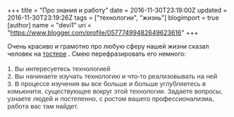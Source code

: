 +++
title = "Про знания и работу"
date = 2016-11-30T23:19:00Z
updated = 2016-11-30T23:19:26Z
tags = ["технологии", "жизнь"]
blogimport = true 
[author]
	name = "devi1"
	uri = "https://www.blogger.com/profile/05777499482649623616"
+++

Очень красиво и грамотно про любую сферу нашей жизни сказал человек на <a href="https://toster.ru/q/374290" target="_blank">тостере</a>&nbsp;. Смею перефразировать его немного:<br /><br /><span style="background-color: white; color: #333333; font-family: &quot;PT Sans&quot;, Helvetica, Arial, sans-serif; font-size: 15px;">1. Вы интересуетесь технологией</span><br style="background-color: white; box-sizing: border-box; color: #333333; font-family: &quot;PT Sans&quot;, Helvetica, Arial, sans-serif; font-size: 15px;" /><span style="background-color: white; color: #333333; font-family: &quot;PT Sans&quot;, Helvetica, Arial, sans-serif; font-size: 15px;">2. Вы начинаете изучать технологию и что-то реализовывать на ней</span><br style="background-color: white; box-sizing: border-box; color: #333333; font-family: &quot;PT Sans&quot;, Helvetica, Arial, sans-serif; font-size: 15px;" /><span style="background-color: white; color: #333333; font-family: &quot;PT Sans&quot;, Helvetica, Arial, sans-serif; font-size: 15px;">3. В процессе изучения вы все больше и больше углубляетесь в комьюнити, существующее вокруг этой технологии. Задаете вопросы, узнаете людей и постепенно, с ростом вашего профессионализма, работа вас там найдет.</span>
